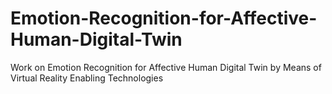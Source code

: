 # Emotion-Recognition-for-Affective-Human-Digital-Twin
Work on Emotion Recognition for Affective Human Digital Twin by Means of Virtual Reality Enabling Technologies
